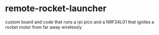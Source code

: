 # remote-rocket-launcher
custom board and code that runs a rpi pico and a NRF24L01 that ignites a rocket motor from far away wirelessly
